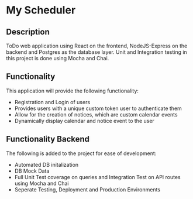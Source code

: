 # My Scheduler

## Description
ToDo web application using React on the frontend, NodeJS-Express on the backend and Postgres as the database layer. Unit and Integration testing in this project is done using Mocha and Chai.

## Functionality
This application will provide the following functionality:
* Registration and Login of users
* Provides users with a unique custom token user to authenticate them
* Allow for the creation of notices, which are custom calendar events
* Dynamically display calendar and notice event to the user

## Functionality Backend
The following is added to the project for ease of development:
* Automated DB initalization
* DB Mock Data
* Full Unit Test coverage on queries and Integration Test on API routes using Mocha and Chai
* Seperate Testing, Deployment and Production Environments

